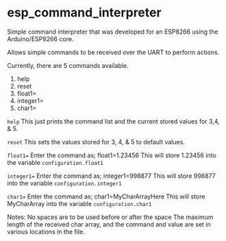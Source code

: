 # esp_command_interpreter

Simple command interpreter that was developed for an ESP8266 using the Arduino/ESP8266 core.

Allows simple commands to be received over the UART to perform actions.

Currently, there are 5 commands available.
1. help
2. reset
3. float1=
4. integer1=
5. char1=


```help```
This just prints the command list and the current stored values for 3,4, & 5.

```reset```
This sets the values stored for 3, 4, & 5 to default values.

```float1=```
Enter the command as;
float1=1.23456
This will store 1.23456 into the variable `configuration.float1`

```integer1=```
Enter the command as;
integer1=998877
This will store 998877 into the variable `configuration.integer1`

```char1=```
Enter the command as;
char1=MyCharArrayHere
This will store MyCharArray into the variable `configuration.char1`

Notes:
No spaces are to be used before or after the space
The maximum length of the received char array, and the command and value are set in various locations in the file.
